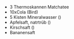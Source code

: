 



* 3 Thermoskannen Matchatee
* 10xCola (Bird)
* 5 Kisten Mineralwasser ()
* Apfelsaft, natrtrüb ()
* Kirschsaft ()
* Bananensaft

